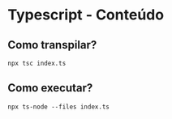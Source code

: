 # Typescript - Conteúdo

## Como transpilar?
```
npx tsc index.ts
```

## Como executar?
```
npx ts-node --files index.ts
```
